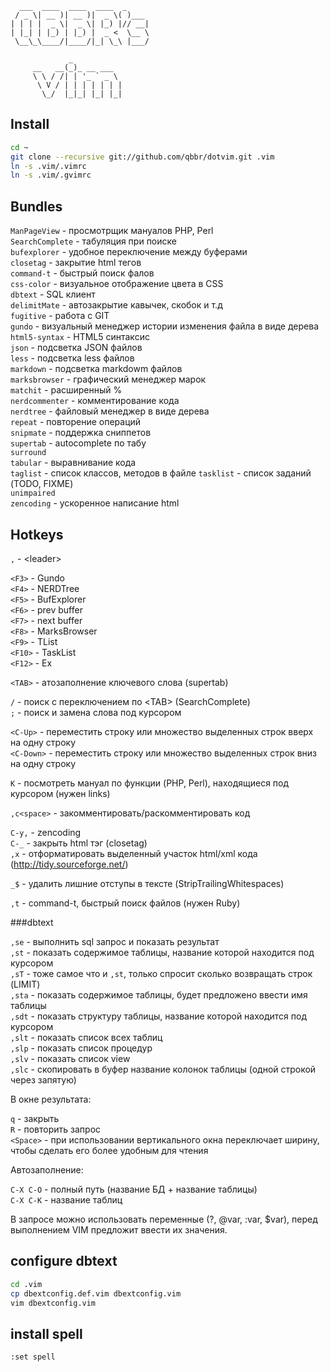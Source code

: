 	  ___  ____  ____  ____  _
	 / _ \| __ )| __ )|  _ \( )___
	| | | |  _ \|  _ \| |_) |// __|
	| |_| | |_) | |_) |  _ <  \__ \
	 \__\_\____/|____/|_| \_\ |___/

				 _
		 __   __(_)_ __ ___
		 \ \ / /| | '_ ` _ \
		  \ V / | | | | | | |
		   \_/  |_|_| |_| |_|

Install
-------

```bash
cd ~
git clone --recursive git://github.com/qbbr/dotvim.git .vim
ln -s .vim/.vimrc
ln -s .vim/.gvimrc
```

Bundles
-------

`ManPageView` - просмотрщик мануалов PHP, Perl  
`SearchComplete` - табуляция при поиске  
`bufexplorer` - удобное переключение между буферами  
`closetag` - закрытие html тегов  
`command-t` - быстрый поиск фалов  
`css-color` - визуальное отображение цвета в CSS  
`dbtext` - SQL клиент  
`delimitMate` - автозакрытие кавычек, скобок и т.д  
`fugitive` - работа с GIT  
`gundo` - визуальный менеджер истории изменения файла в виде дерева  
`html5-syntax` - HTML5 синтаксис  
`json` - подсветка JSON файлов  
`less` - подсветка less файлов  
`markdown` - подсветка markdowm файлов  
`marksbrowser` - графический менеджер марок  
`matchit` - расширенный %  
`nerdcommenter` - комментирование кода  
`nerdtree` - файловый менеджер в виде дерева  
`repeat` - повторение операций  
`snipmate` - поддержка сниппетов  
`supertab` - autocomplete по табу  
`surround`  
`tabular` - выравнивание кода  
`taglist`  - список классов, методов в файле
`tasklist` - список заданий (TODO, FIXME)  
`unimpaired`  
`zencoding` - ускоренное написание html  

Hotkeys
-------

`,` - &lt;leader&gt;

`<F3>` - Gundo  
`<F4>` - NERDTree  
`<F5>` - BufExplorer  
`<F6>` - prev buffer  
`<F7>` - next buffer  
`<F8>` - MarksBrowser  
`<F9>` - TList  
`<F10>` - TaskList  
`<F12>` - Ex

`<TAB>` - атозаполнение ключевого слова (supertab)

`/` - поиск с переключением по &lt;TAB&gt; (SearchComplete)  
`;` - поиск и замена слова под курсором

`<C-Up>`  - переместить строку или множество выделенных строк вверх на одну строку  
`<C-Down>` - переместить строку или множество выделенных строк вниз на одну строку

`K` - посмотреть мануал по функции (PHP, Perl), находящиеся под курсором (нужен links)

`,c<space>` - закомментировать/раскомментировать код

`C-y,` - zencoding  
`C-_` - закрыть html тэг (closetag)  
`,x` - отформатировать выделенный участок html/xml кода (http://tidy.sourceforge.net/)

`_$` - удалить лишние отступы в тексте (StripTrailingWhitespaces)

`,t` - command-t, быстрый поиск файлов (нужен Ruby)

###dbtext

`,se` - выполнить sql запрос и показать результат  
`,st` - показать содержимое таблицы, название которой находится под курсором  
`,sT` - тоже самое что и `,st`, только спросит сколько возвращать строк (LIMIT)  
`,sta` - показать содержимое таблицы, будет предложено ввести имя таблицы  
`,sdt` - показать структуру таблицы, название которой находится под курсором  
`,slt` - показать список всех таблиц  
`,slp` - показать список процедур  
`,slv` - показать список view  
`,slc` - скопировать в буфер название колонок таблицы (одной строкой через запятую)

В окне результата:

`q` - закрыть  
`R` - повторить запрос  
`<Space>` - при использовании вертикального окна переключает ширину, чтобы сделать его более удобным для чтения

Автозаполнение:

`C-X C-O` - полный путь (название БД + название таблицы)  
`C-X C-K` - название таблиц

В запросе можно использовать переменные (?, @var, :var, $var),
перед выполнением VIM предложит ввести их значения.

configure dbtext
----------------

```bash
cd .vim
cp dbextconfig.def.vim dbextconfig.vim
vim dbextconfig.vim
```

install spell
-------------

`:set spell`
